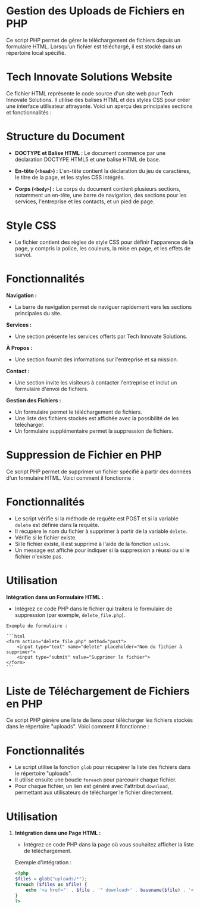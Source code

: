 # Gestion des Uploads de Fichiers en PHP

Ce script PHP permet de gérer le téléchargement de fichiers depuis un formulaire HTML. Lorsqu'un fichier est téléchargé, il est stocké dans un répertoire local spécifié.
# Tech Innovate Solutions Website

Ce fichier HTML représente le code source d'un site web pour Tech Innovate Solutions. Il utilise des balises HTML et des styles CSS pour créer une interface utilisateur attrayante. Voici un aperçu des principales sections et fonctionnalités :

#  Structure du Document

- **DOCTYPE et Balise HTML :**
  Le document commence par une déclaration DOCTYPE HTML5 et une balise HTML de base.

- **En-tête (`<head>`) :**
  L'en-tête contient la déclaration du jeu de caractères, le titre de la page, et les styles CSS intégrés.

- **Corps (`<body>`) :**
  Le corps du document contient plusieurs sections, notamment un en-tête, une barre de navigation, des sections pour les services, l'entreprise et les contacts, et un pied de page.

# Style CSS

- Le fichier contient des règles de style CSS pour définir l'apparence de la page, y compris la police, les couleurs, la mise en page, et les effets de survol.

#  Fonctionnalités
 **Navigation :**
   - La barre de navigation permet de naviguer rapidement vers les sections principales du site.

 **Services :**
   - Une section présente les services offerts par Tech Innovate Solutions.

 **À Propos :**
   - Une section fournit des informations sur l'entreprise et sa mission.

 **Contact :**
   - Une section invite les visiteurs à contacter l'entreprise et inclut un formulaire d'envoi de fichiers.

 **Gestion des Fichiers :**
   - Un formulaire permet le téléchargement de fichiers.
   - Une liste des fichiers stockés est affichée avec la possibilité de les télécharger.
   - Un formulaire supplémentaire permet la suppression de fichiers.

# Suppression de Fichier en PHP

Ce script PHP permet de supprimer un fichier spécifié à partir des données d'un formulaire HTML. Voici comment il fonctionne :

#  Fonctionnalités

- Le script vérifie si la méthode de requête est POST et si la variable `delete` est définie dans la requête.
- Il récupère le nom du fichier à supprimer à partir de la variable `delete`.
- Vérifie si le fichier existe.
- Si le fichier existe, il est supprimé à l'aide de la fonction `unlink`.
- Un message est affiché pour indiquer si la suppression a réussi ou si le fichier n'existe pas.

#  Utilisation

 **Intégration dans un Formulaire HTML :**
   - Intégrez ce code PHP dans le fichier qui traitera le formulaire de suppression (par exemple, `delete_file.php`).

    Exemple de formulaire :

    ```html
    <form action="delete_file.php" method="post">
        <input type="text" name="delete" placeholder="Nom du fichier à supprimer">
        <input type="submit" value="Supprimer le fichier">
    </form>
    ```
# Liste de Téléchargement de Fichiers en PHP

Ce script PHP génère une liste de liens pour télécharger les fichiers stockés dans le répertoire "uploads". Voici comment il fonctionne :

# Fonctionnalités

- Le script utilise la fonction `glob` pour récupérer la liste des fichiers dans le répertoire "uploads".
- Il utilise ensuite une boucle `foreach` pour parcourir chaque fichier.
- Pour chaque fichier, un lien est généré avec l'attribut `download`, permettant aux utilisateurs de télécharger le fichier directement.

# Utilisation

1. **Intégration dans une Page HTML :**
   - Intégrez ce code PHP dans la page où vous souhaitez afficher la liste de téléchargement.

    Exemple d'intégration :

    ```php
    <?php
    $files = glob("uploads/*");
    foreach ($files as $file) {
        echo '<a href="' . $file . '" download>' . basename($file) . '</a><br>';
    }
    ?>
    ```

